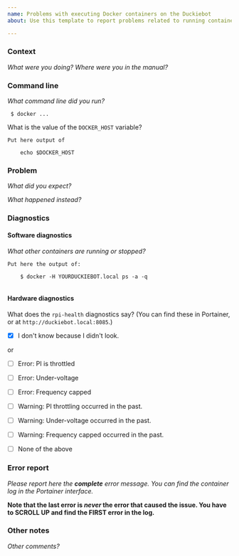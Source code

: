```yaml
---
name: Problems with executing Docker containers on the Duckiebot
about: Use this template to report problems related to running containers on the Duckiebot

---
```


### Context


*What were you doing? Where were you in the manual?*

### Command line

*What command line did you run?*

     $ docker ...
     
What is the value of the `DOCKER_HOST` variable?

```
Put here output of 

    echo $DOCKER_HOST

```

###  Problem

*What did you expect?*

*What happened instead?*


### Diagnostics

#### Software diagnostics

*What other containers are running or stopped?*

```
Put here the output of: 

    $ docker -H YOURDUCKIEBOT.local ps -a -q
   
```


#### Hardware diagnostics

What does the `rpi-health` diagnostics say?
(You can find these in Portainer, or at `http://duckiebot.local:8085`.)

- [x] I don't know because I didn't look.

or 

- [ ] Error: PI is throttled
- [ ] Error: Under-voltage
- [ ] Error: Frequency capped
- [ ] Warning: PI throttling occurred in the past.
- [ ] Warning: Under-voltage occurred in the past.
- [ ] Warning: Frequency capped occurred in the past.
- [ ] None of the above


### Error report

*Please report here the **complete** error message. You can find the container log in the Portainer interface.*  

**Note that the last error is *never* the error that caused the issue. You have to SCROLL UP and find the FIRST error in the log.**



### Other notes

*Other comments?*
